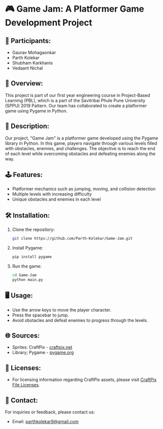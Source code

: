# 🎮 Game Jam: A Platformer Game Development Project

## 👥 Participants:
- Gaurav Mohagaonkar
- Parth Kolekar
- Shubham Karkhanis
- Vedaant Nichal

## 📝 Overview:
This project is part of our first year engineering course in Project-Based Learning (PBL), which is a part of the Savitribai Phule Pune University (SPPU) 2019 Pattern. Our team has collaborated to create a platformer game using Pygame in Python.

## 📖 Description:
Our project, "Game Jam" is a platformer game developed using the Pygame library in Python. In this game, players navigate through various levels filled with obstacles, enemies, and challenges. The objective is to reach the end of each level while overcoming obstacles and defeating enemies along the way.

## 🕹️ Features:
- Platformer mechanics such as jumping, moving, and collision detection
- Multiple levels with increasing difficulty
- Unique obstacles and enemies in each level

## 🛠️ Installation:
1. Clone the repository:
    ```bash
    git clone https://github.com/Parth-Kolekar/Game-Jam.git
    ```
2. Install Pygame:
    ```bash
    pip install pygame
    ```
3. Run the game:
    ```bash
    cd Game-Jam
    python main.py
    ```

## 🖥️ Usage:
- Use the arrow keys to move the player character.
- Press the spacebar to jump.
- Avoid obstacles and defeat enemies to progress through the levels.

## 🌐 Sources:
- Sprites: CraftPix - [craftpix.net](https://craftpix.net/freebies/assassin-mage-viking-free-pixel-art-game-heroes/?num=1&count=9&sq=viking&pos=7)
- Library; Pygame - [pygame.org](https://pygame.org)
  
## 📜 Licenses:
- For licensing information regarding CraftPix assets, please visit [CraftPix File Licenses](https://craftpix.net/file-licenses/).

## 📧 Contact:
For inquiries or feedback, please contact us:
- Email: parthkolekar9@gmail.com
